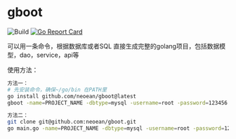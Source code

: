 # gboot
![Build](https://github.com/neoean/gboot/actions/workflows/go.yml/badge.svg?event=push)
[![Go Report Card](https://goreportcard.com/badge/github.com/neoean/gboot)](https://goreportcard.com/report/github.com/neoean/gboot)

可以用一条命令，根据数据库或者SQL 直接生成完整的golang项目，包括数据模型，dao，service，api等

使用方法：
``` sh
方法一：
# 先安装命令，确保~/go/bin 在PATH里
go install github.com/neoean/gboot@latest
gboot -name=PROJECT_NAME -dbtype=mysql -username=root -password=123456 -host=127.0.0.1:3306 -dbName=test

方法二：
git clone git@github.com:neoean/gboot.git
go main.go -name=PROJECT_NAME -dbtype=mysql -username=root -password=123456 -host=127.0.0.1:3306 -dbName=test
```